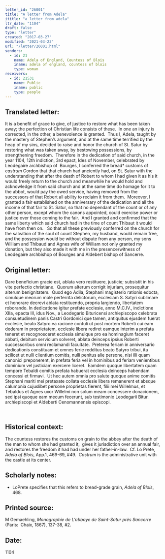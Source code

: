 ```yaml
---
letter_id: "26001"
title: "A letter from Adela"
ititle: "a letter from adela"
ltr_date: "1104"
draft: false
type: "letter"
created: "2017-03-27"
modified: "2021-03-23"
url: "/letter/26001.html"
senders:
  - id: 21
    name: Adela of England, Countess of Blois
    iname: adela of england, countess of blois
    type: woman
receivers:
  - id: 21531
    name: Public
    iname: public
    type: people
---
```

<h2> Translated letter:</h2><p>It is a benefit of grace to give, of justice to restore what has been taken away; the perfection of Christian life consists of these.&nbsp; In one an injury is corrected, in the other, a benevolence is granted.&nbsp; Thus I, Adela, taught by the mastery of Stephen’s argument, and at the same time terrified by the heap of my sins, decided to raise and honor the church of St. Satur by restoring what was taken away, by bestowing possessions, by strengthening freedom.&nbsp; Therefore in the dedication of said church, in the year 1104, 12th indiction, 3rd epact, Ides of November, celebrated by Leodegaire archbishop of&nbsp; Bourges, I conferred the bread* customs of <i>castrum</i> Gordon that that church had anciently had, on St. Satur with the understanding that after the death of Robert to whom I had given it as his it would freely return to the church and meanwhile he would hold and acknowledge it from said church and at the same time do homage for it to the abbot, would pay the owed service, having removed from the successors of that Robert all ability to reclaim it from them.&nbsp; Moreover, I granted a fair established on the anniversary of the dedication and all the income of that fair to St. Satur, so that no dependant of the count or of any other person, except whom the canons appointed, could exercise power or justice over those coming to the fair.&nbsp; And I granted and confirmed that the same liberty which said church had in the time of count Thibaut it would have from then on.&nbsp;&nbsp; So that all these previously conferred on the church for the salvation of the soul of count Stephen, my husband, would remain free, and the possession would be without dispute from any person, my sons William and Thibaud and Agnes wife of William not only granted my donation, but they also made it with me in the presence/witness of Leodegaire archbishop of Bourges and Aldebert bishop of Sancerre.</p><h2 class="mt-4"> Original letter:</h2><p>Dare beneficium gracie est, ablata vero restituere, justicie; subsistit in his vite perfectio christiane.&nbsp; Quorum alterum corrigit injuriam, prosequitur alterum benignitatem.&nbsp; Quod ego Adila, Stephani magisterio rationis edocta, simulque meorum mole perterrita delictorum, ecclesiam S. Satyri sublimare et honorare decrevi ablata restituendo, propria largiendo, libertatem roborando. In dedicatione igitur prefate ecclesie, anno M.C.IV., indictione XIIa, epacta III, idus Nov., a Leodegario Bituricensi archiepiscopo celebrata consuetudinem panis Castri Gordonici que tamen, antiquitus ejusdem fuerat ecclesie, beato Satyro ea racione contuli ut post mortem Roberti cui eam dederam in proprietatem, ecclesie libera rediret eamque interim a prefata teneret et recognosceret ecclesia simulque pro ea hominagium faceret abbati, debitum servicium solveret, ablata deinceps ipsius Roberti successoribus omni reclamandi facultate.&nbsp; Preterea feriam in anniversario dedicationis constituam et omnes ferie redditus beato Satyro tribui, ita scilicet ut nulli clientium comitis, nulli penitus alie persone, nisi illi quam canonici preponerent, in prefata feria vel in hominibus ad feriam venientibus dominium vel justiciam exercere liceret.&nbsp; Eamdem quoque libertatem quam tempore Tebaldi comitis prefata habuerat ecclesia deinceps habendam concessi et firmavi.&nbsp; Ut hec autem omnia pro salute quoque anime comitis Stephani mariti mei pretaxate collata ecclesie libera remanerent et absque calumpnia cujuslibet persone proprietas fierent, filii mei Willelmus, et Tebaldus et Agnes uxor Willelmi non solum meam concessere donacionem, sed ipsi quoque eam mecum fecerunt, sub testimonio Leodegarii Bitur. archiepiscopi et Aldeberti Cenomannensis episcopi.</p><p>&nbsp;</p><h2 class="mt-4"> Historical context:</h2><p>The countess restores the customs on grain to the abbey after the death of the man to whom she had granted it, &nbsp;gives it jurisdiction over an annual fair, and restores the freedom it had had under her father-in-law.&nbsp; Cf. Lo Prete, <i>Adela of Blois</i>, App.1, 469-69, #49. &nbsp;<i>Castrum </i>is the administrative unit with the castle at its center.</p><h2 class="mt-4"> Scholarly notes:</h2><ul><li>LoPrete specifies that this refers to bread-grade grain, <i>Adela of Blois</i>, 468.&nbsp;</li></ul><h2 class="mt-4"> Printed source:</h2><p>M Gemaehling, <i>Monographie de L’abbaye de Saint-Satur près Sancerre</i> (Paris:&nbsp; Chaix, 1867),&nbsp;137-38, #2. &nbsp;</p><h2 class="mt-4"> Date:</h2>1104